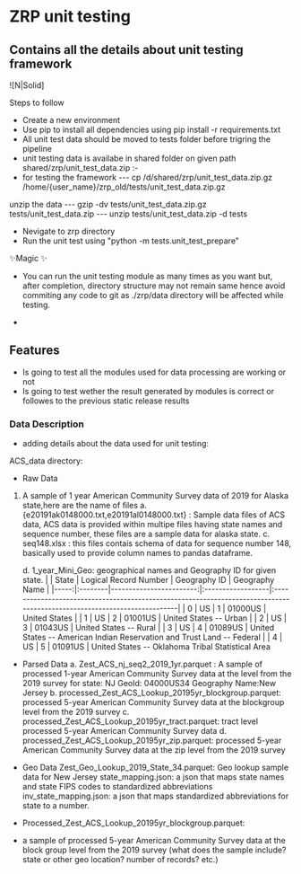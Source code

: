 # ZRP unit testing
## Contains all the details about unit testing framework

![N|Solid]



Steps to follow

- Create a new environment 
- Use pip to install all dependencies using pip install -r requirements.txt
- All unit test data should be moved to tests folder before trigring the pipeline
- unit testing data is availabe in shared folder on given path shared/zrp/unit_test_data.zip :-
- for testing the framework
--- cp /d/shared/zrp/unit_test_data.zip.gz /home/{user_name}/zrp_old/tests/unit_test_data.zip.gz

unzip the data 
--- gzip -dv tests/unit_test_data.zip.gz  tests/unit_test_data.zip
--- unzip tests/unit_test_data.zip -d  tests

- Nevigate to zrp directory
- Run the unit test using "python -m tests.unit_test_prepare" 

 ✨Magic ✨

- You can run the unit testing module as many times as you want but, after completion, directory structure may not remain same hence avoid commiting any code to git as ./zrp/data directory will be affected while testing. 

-
## Features

- Is going to test all the modules used for data processing are working or not
- Is going to test wether the result generated by modules is correct or followes to the previous static release results


### Data Description 
- adding details about the data used for unit testing:


ACS_data directory: 
- Raw Data
1. A sample of 1 year American Community Survey data of 2019 for Alaska state,here are the name of files
    a. {e20191ak0148000.txt,e20191al0148000.txt} : Sample data files of ACS data, ACS data is provided within multipe files having state names and sequence number, these files are a sample data for alaska state.
    c. seq148.xlsx : this files contais schema of data for sequence number 148, basically used to provide column names to pandas dataframe.
    
    d. 1_year_Mini_Geo: geographical names and Geography ID for given state.
       |      | State   |   Logical Record Number | Geography ID      | Geography Name                                                                                                           |
       |-----:|:--------|------------------------:|:------------------|:-------------------------------------------------------------------------------------------------------------------------|
       |    0 | US      |                       1 | 01000US           | United States                                                                                                            |
       |    1 | US      |                       2 | 01001US           | United States -- Urban                                                                                                   |
       |    2 | US      |                       3 | 01043US           | United States -- Rural                                                                                                   |
       |    3 | US      |                       4 | 01089US           | United States -- American Indian Reservation and Trust Land -- Federal                                                   |
       |    4 | US      |                       5 | 01091US           | United States -- Oklahoma Tribal Statistical Area  
- Parsed Data
    a. Zest_ACS_nj_seq2_2019_1yr.parquet : A sample of processed 1-year American Community Survey data at the  level from the 2019 survey for state: NJ	GeoId: 04000US34	Geography Name:New Jersey
    b. processed_Zest_ACS_Lookup_20195yr_blockgroup.parquet:  processed 5-year American Community Survey data at the blockgroup level from the 2019 survey
    c. processed_Zest_ACS_Lookup_20195yr_tract.parquet: tract level processed 5-year American Community Survey data
    d. processed_Zest_ACS_Lookup_20195yr_zip.parquet: processed 5-year American Community Survey data at the zip  level from the 2019 survey 

- Geo Data
  Zest_Geo_Lookup_2019_State_34.parquet: Geo lookup sample data for New Jersey
  state_mapping.json: a json that maps state names and state FIPS codes to standardized abbreviations
  inv_state_mapping.json: a json that maps standardized abbreviations for state to a number. 
  
 - Processed_Zest_ACS_Lookup_20195yr_blockgroup.parquet: 
 - a sample of processed 5-year American Community Survey data at the block group level from the 2019 survey (what does the sample include? state or other geo location? number of records? etc.)



